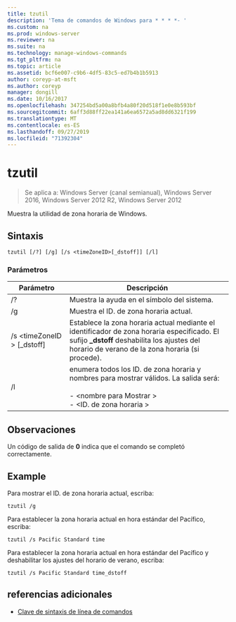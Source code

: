 ```yaml
---
title: tzutil
description: 'Tema de comandos de Windows para * * * *- '
ms.custom: na
ms.prod: windows-server
ms.reviewer: na
ms.suite: na
ms.technology: manage-windows-commands
ms.tgt_pltfrm: na
ms.topic: article
ms.assetid: bcf6e007-c9b6-4df5-83c5-ed7b4b1b5913
author: coreyp-at-msft
ms.author: coreyp
manager: dongill
ms.date: 10/16/2017
ms.openlocfilehash: 347254bd5a00a8bfb4a80f20d518f1e0e8b593bf
ms.sourcegitcommit: 6aff3d88ff22ea141a6ea6572a5ad8dd6321f199
ms.translationtype: MT
ms.contentlocale: es-ES
ms.lasthandoff: 09/27/2019
ms.locfileid: "71392304"
---
```

# <a name="tzutil"></a>tzutil

>Se aplica a: Windows Server (canal semianual), Windows Server 2016, Windows Server 2012 R2, Windows Server 2012

Muestra la utilidad de zona horaria de Windows. 
## <a name="syntax"></a>Sintaxis
```
tzutil [/?] [/g] [/s <timeZoneID>[_dstoff]] [/l]
```
### <a name="parameters"></a>Parámetros
|Parámetro|Descripción|
|-------|--------|
|/?|Muestra la ayuda en el símbolo del sistema.|
|/g|Muestra el ID. de zona horaria actual.|
|/s \<timeZoneID > [_dstoff]|Establece la zona horaria actual mediante el identificador de zona horaria especificado. El sufijo **_dstoff** deshabilita los ajustes del horario de verano de la zona horaria (si procede).|
|/l|enumera todos los ID. de zona horaria y nombres para mostrar válidos. La salida será:<br /><br />-   \<nombre para Mostrar ><br />-   \<ID. de zona horaria >|

## <a name="remarks"></a>Observaciones
Un código de salida de **0** indica que el comando se completó correctamente.

## <a name="BKMK_Examples"></a>Example
Para mostrar el ID. de zona horaria actual, escriba:
```
tzutil /g
```
Para establecer la zona horaria actual en hora estándar del Pacífico, escriba:
```
tzutil /s Pacific Standard time
```
Para establecer la zona horaria actual en hora estándar del Pacífico y deshabilitar los ajustes del horario de verano, escriba:
```
tzutil /s Pacific Standard time_dstoff
```
## <a name="additional-references"></a>referencias adicionales
-   [Clave de sintaxis de línea de comandos](command-line-syntax-key.md)

